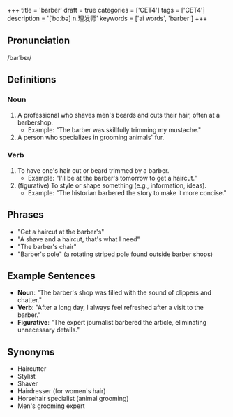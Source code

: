 +++
title = 'barber'
draft = true
categories = ['CET4']
tags = ['CET4']
description = '[ˈbɑːbə] n.理发师'
keywords = ['ai words', 'barber']
+++

## Pronunciation
/barˈbɛr/

## Definitions
### Noun
1. A professional who shaves men's beards and cuts their hair, often at a barbershop.
   - Example: "The barber was skillfully trimming my mustache."
2. A person who specializes in grooming animals' fur.

### Verb
1. To have one's hair cut or beard trimmed by a barber.
   - Example: "I'll be at the barber's tomorrow to get a haircut."
2. (figurative) To style or shape something (e.g., information, ideas).
   - Example: "The historian barbered the story to make it more concise."

## Phrases
- "Get a haircut at the barber's"
- "A shave and a haircut, that's what I need"
- "The barber's chair"
- "Barber's pole" (a rotating striped pole found outside barber shops)

## Example Sentences
- **Noun**: "The barber's shop was filled with the sound of clippers and chatter."
- **Verb**: "After a long day, I always feel refreshed after a visit to the barber."
- **Figurative**: "The expert journalist barbered the article, eliminating unnecessary details."

## Synonyms
- Haircutter
- Stylist
- Shaver
- Hairdresser (for women's hair)
- Horsehair specialist (animal grooming)
- Men's grooming expert
